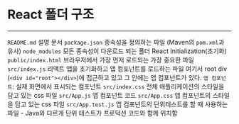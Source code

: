 # React 폴더 구조
***
`README.md` 설명 문서
`package.json` 종속성을 정의하는 파일 (Maven의 `pom.xml`과 유사)
`node_modules` 모든 종속성이 다운로드 되는 폴더
React Initialization(초기화)
	`public/index.html` 브라우저에서 가장 먼저 로드되는 가장 중요한 파일
	`src/index.js` 리액트 앱을 초기화하고 앱 컴포넌트를 로드하는 파일
		여기서 root div (`<div id="root"></div>`)에 접근하고 있고
		그 안에는 앱 컴포넌트가 있다.
		`앱 컴포넌트`: 실제 화면에서 표시되는 컴포넌트
	`src/index.css` 전체 애플리케이션의 스타일을 담고 있는 css 파일
	`src/App.js` 앱 컴포넌트 코드
	`src/App.css` 앱 컴포넌트의 스타일을 담고 있는 css 파일
	`src/App.test.js` 앱 컴포넌트의 단위테스트를 할 때 사용하는 파일
		- Java와 다르게 단위 테스트가 프로덕션 코드와 함께 위치함
	